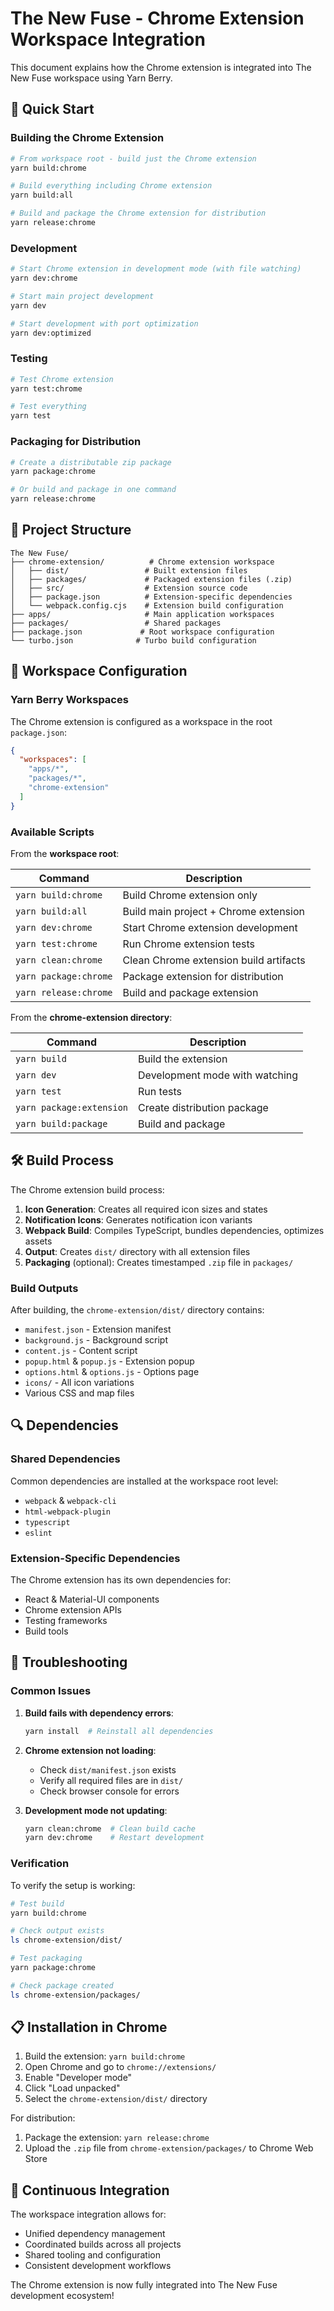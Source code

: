 # The New Fuse - Chrome Extension Workspace Integration

This document explains how the Chrome extension is integrated into The New Fuse workspace using Yarn Berry.

## 🚀 Quick Start

### Building the Chrome Extension

```bash
# From workspace root - build just the Chrome extension
yarn build:chrome

# Build everything including Chrome extension
yarn build:all

# Build and package the Chrome extension for distribution
yarn release:chrome
```

### Development

```bash
# Start Chrome extension in development mode (with file watching)
yarn dev:chrome

# Start main project development
yarn dev

# Start development with port optimization
yarn dev:optimized
```

### Testing

```bash
# Test Chrome extension
yarn test:chrome

# Test everything
yarn test
```

### Packaging for Distribution

```bash
# Create a distributable zip package
yarn package:chrome

# Or build and package in one command
yarn release:chrome
```

## 📁 Project Structure

```
The New Fuse/
├── chrome-extension/          # Chrome extension workspace
│   ├── dist/                 # Built extension files
│   ├── packages/             # Packaged extension files (.zip)
│   ├── src/                  # Extension source code
│   ├── package.json          # Extension-specific dependencies
│   └── webpack.config.cjs    # Extension build configuration
├── apps/                     # Main application workspaces
├── packages/                 # Shared packages
├── package.json             # Root workspace configuration
└── turbo.json              # Turbo build configuration
```

## 🔧 Workspace Configuration

### Yarn Berry Workspaces

The Chrome extension is configured as a workspace in the root `package.json`:

```json
{
  "workspaces": [
    "apps/*",
    "packages/*",
    "chrome-extension"
  ]
}
```

### Available Scripts

From the **workspace root**:

| Command | Description |
|---------|-------------|
| `yarn build:chrome` | Build Chrome extension only |
| `yarn build:all` | Build main project + Chrome extension |
| `yarn dev:chrome` | Start Chrome extension development |
| `yarn test:chrome` | Run Chrome extension tests |
| `yarn clean:chrome` | Clean Chrome extension build artifacts |
| `yarn package:chrome` | Package extension for distribution |
| `yarn release:chrome` | Build and package extension |

From the **chrome-extension directory**:

| Command | Description |
|---------|-------------|
| `yarn build` | Build the extension |
| `yarn dev` | Development mode with watching |
| `yarn test` | Run tests |
| `yarn package:extension` | Create distribution package |
| `yarn build:package` | Build and package |

## 🛠️ Build Process

The Chrome extension build process:

1. **Icon Generation**: Creates all required icon sizes and states
2. **Notification Icons**: Generates notification icon variants
3. **Webpack Build**: Compiles TypeScript, bundles dependencies, optimizes assets
4. **Output**: Creates `dist/` directory with all extension files
5. **Packaging** (optional): Creates timestamped `.zip` file in `packages/`

### Build Outputs

After building, the `chrome-extension/dist/` directory contains:

- `manifest.json` - Extension manifest
- `background.js` - Background script
- `content.js` - Content script
- `popup.html` & `popup.js` - Extension popup
- `options.html` & `options.js` - Options page
- `icons/` - All icon variations
- Various CSS and map files

## 🔍 Dependencies

### Shared Dependencies

Common dependencies are installed at the workspace root level:
- `webpack` & `webpack-cli`
- `html-webpack-plugin`
- `typescript`
- `eslint`

### Extension-Specific Dependencies

The Chrome extension has its own dependencies for:
- React & Material-UI components
- Chrome extension APIs
- Testing frameworks
- Build tools

## 🐛 Troubleshooting

### Common Issues

1. **Build fails with dependency errors**:
   ```bash
   yarn install  # Reinstall all dependencies
   ```

2. **Chrome extension not loading**:
   - Check `dist/manifest.json` exists
   - Verify all required files are in `dist/`
   - Check browser console for errors

3. **Development mode not updating**:
   ```bash
   yarn clean:chrome  # Clean build cache
   yarn dev:chrome    # Restart development
   ```

### Verification

To verify the setup is working:

```bash
# Test build
yarn build:chrome

# Check output exists
ls chrome-extension/dist/

# Test packaging
yarn package:chrome

# Check package created
ls chrome-extension/packages/
```

## 📋 Installation in Chrome

1. Build the extension: `yarn build:chrome`
2. Open Chrome and go to `chrome://extensions/`
3. Enable "Developer mode"
4. Click "Load unpacked"
5. Select the `chrome-extension/dist/` directory

For distribution:
1. Package the extension: `yarn release:chrome`
2. Upload the `.zip` file from `chrome-extension/packages/` to Chrome Web Store

## 🔄 Continuous Integration

The workspace integration allows for:
- Unified dependency management
- Coordinated builds across all projects
- Shared tooling and configuration
- Consistent development workflows

The Chrome extension is now fully integrated into The New Fuse development ecosystem!
